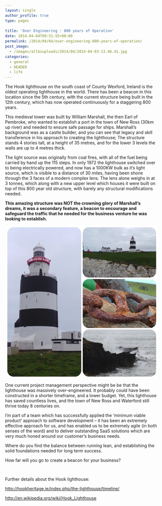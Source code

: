 ```yaml
---
layout: single
author_profile: true
type: pages

title: 'Over Engineering : 800 years of Operation'
date: 2014-04-04T09:51:55+00:00
permalink: /2014/04/04/over-engineering-800-years-of-operation/
post_image:
  - /images/allbsuploads/2014/04/2014-04-03-13.46.41.jpg
categories:
  - general
  - HEADER
  - life
---
```

The Hook lighthouse on the south coast of County Wexford, Ireland is the oldest operating lighthouse in the world. There has been a beacon in this location since the 5th century, with the current structure being built in the 12th century, which has now operated continuously for a staggering 800 years.

This medieval tower was built by William Marshall, the then Earl of Pembroke, who wanted to establish a port in the town of New Ross (30km up river) and needed to ensure safe passage for ships. Marshall’s background was as a castle builder, and you can see that legacy and skill transference in his approach to creating the lighthouse; The structure stands 4 stories tall, at a height of 35 metres, and for the lower 3 levels the walls are up to 4 metres thick.

The light source was originally from coal fires, with all of the fuel being carried by hand up the 115 steps. In only 1972 the lighthouse switched over to being electrically powered, and now has a 1000KW bulk as it’s light source, which is visible to a distance of 30 miles, having been shone through the 3 faces of a modern complex lens. The lens alone weighs in at 3 tonnes, which along with a new upper level which houses it were built on top of this 800 year old structure, with barely any structural modifications needed.

**This amazing structure was NOT the crowning glory of Marshall’s dreams, it was a secondary feature, a beacon to encourage and safeguard the traffic that he needed for the business venture he was looking to establish.**

<img style="display: block; margin-left: auto; margin-right: auto;" title="2014-04-04_The_Hook_Lighthouse.jpg" src="/images/allbsuploads/2014/04/2014-04-04_The_Hook_Lighthouse.jpg" alt="2014 04 04 The Hook Lighthouse" width="500" height="500" border="0" />

One current project management perspective might be be that the lighthouse was massively over-engineered. It probably could have been constructed in a shorter timeframe, and a lower budget. Yet, this lighthouse has saved countless lives, and the town of New Ross and Waterford still thrive today 8 centuries on.

I’m part of a team which has successfully applied the ‘minimum viable product’ approach to software development &#8211; it has been an extremely effective approach for us, and has enabled us to be extremely agile (in both senses of the word) and to deliver outstanding SaaS solutions which are very much honed around our customer’s business needs.

Where do you find the balance between running lean, and establishing the solid foundations needed for long term success.

How far will you go to create a beacon for your business?

&nbsp;

Further details about the Hook lighthouse:

<http://hookheritage.ie/index.php/the-lighthouse/timeline/>

<http://en.wikipedia.org/wiki/Hook_Lighthouse>
